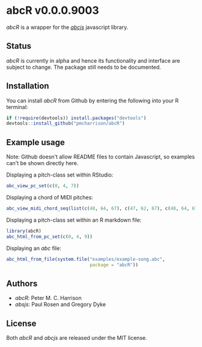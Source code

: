 
abcR v0.0.0.9003
================

*abcR* is a wrapper for the *[abcjs](https://abcjs.net/%5D)* javascript library.

Status
------

*abcR* is currently in alpha and hence its functionality and interface are subject to change. The package still needs to be documented.

Installation
------------

You can install *abcR* from Github by entering the following into your R terminal:

``` r
if (!require(devtools)) install.packages("devtools")
devtools::install_github("pmcharrison/abcR")
```

Example usage
-------------

Note: Github doesn't allow README files to contain Javascript, so examples can't be shown directly here.

Displaying a pitch-class set within RStudio:

``` r
abc_view_pc_set(c(0, 4, 7))
```

Displaying a chord of MIDI pitches:

``` r
abc_view_midi_chord_seq(list(c(48, 64, 67), c(47, 62, 67), c(48, 64, 67)))
```

Displaying a pitch-class set within an R markdown file:

``` r
library(abcR)
abc_html_from_pc_set(c(0, 4, 9))
```

Displaying an *abc* file:

``` r
abc_html_from_file(system.file("examples/example-song.abc",
                               package = "abcR"))
```

Authors
-------

-   *abcR*: Peter M. C. Harrison
-   *absjs*: Paul Rosen and Gregory Dyke

License
-------

Both *abcR* and *abcjs* are released under the MIT license.
